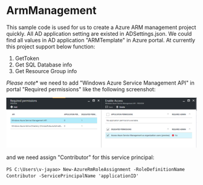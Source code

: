 # ArmManagement

This sample code is used for us to create a Azure ARM management project quickly. All AD application setting are existed in ADSettings.json.
We could find all values in AD application "ARMTemplate" in Azure portal. At currently this project support below function:

1. GetToken 
2. Get SQL Database info
3. Get Resource Group info

*Please note** we need to add "Windows Azure Service Management API" in portal "Required permissions" like the following screenshot:

![](ad-permission.PNG)

and we need assign "Contributor" for this service principal:

`PS C:\Users\v-jayao> New-AzureRmRoleAssignment -RoleDefinitionName Contributor -ServicePrincipalName 'applicationID'`
